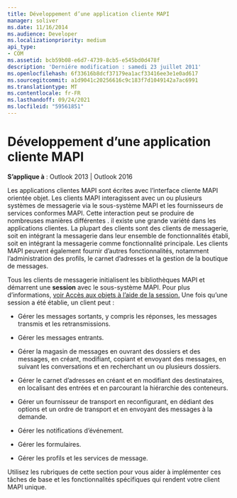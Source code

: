 ```yaml
---
title: Développement d’une application cliente MAPI
manager: soliver
ms.date: 11/16/2014
ms.audience: Developer
ms.localizationpriority: medium
api_type:
- COM
ms.assetid: bcb59b08-e6d7-4739-8cb5-e545bd0d478f
description: 'Derniére modification : samedi 23 juillet 2011'
ms.openlocfilehash: 6f33616b8dcf37179ea1acf33416ee3e1e0ad617
ms.sourcegitcommit: a1d9041c20256616c9c183f7d1049142a7ac6991
ms.translationtype: MT
ms.contentlocale: fr-FR
ms.lasthandoff: 09/24/2021
ms.locfileid: "59561851"
---
```

# <a name="developing-a-mapi-client-application"></a>Développement d’une application cliente MAPI

  
  
**S’applique à** : Outlook 2013 | Outlook 2016 
  
Les applications clientes MAPI sont écrites avec l’interface cliente MAPI orientée objet. Les clients MAPI interagissent avec un ou plusieurs systèmes de messagerie via le sous-système MAPI et les fournisseurs de services conformes MAPI. Cette interaction peut se produire de nombreuses manières différentes . il existe une grande variété dans les applications clientes. La plupart des clients sont des clients de messagerie, soit en intégrant la messagerie dans leur ensemble de fonctionnalités établi, soit en intégrant la messagerie comme fonctionnalité principale. Les clients MAPI peuvent également fournir d’autres fonctionnalités, notamment l’administration des profils, le carnet d’adresses et la gestion de la boutique de messages.
  
Tous les clients de messagerie initialisent les bibliothèques MAPI et démarrent une **session** avec le sous-système MAPI. Pour plus d’informations, [voir Accès aux objets à l’aide de la session.](accessing-objects-by-using-the-session.md) Une fois qu’une session a été établie, un client peut :
  
- Gérer les messages sortants, y compris les réponses, les messages transmis et les retransmissions.
    
- Gérer les messages entrants.
    
- Gérer la magasin de messages en ouvrant des dossiers et des messages, en créant, modifiant, copiant et envoyant des messages, en suivant les conversations et en recherchant un ou plusieurs dossiers.
    
- Gérer le carnet d’adresses en créant et en modifiant des destinataires, en localisant des entrées et en parcourant la hiérarchie des conteneurs.
    
- Gérer un fournisseur de transport en reconfigurant, en dédiant des options et un ordre de transport et en envoyant des messages à la demande.
    
- Gérer les notifications d’événement.
    
- Gérer les formulaires.
    
- Gérer les profils et les services de message.
    
Utilisez les rubriques de cette section pour vous aider à implémenter ces tâches de base et les fonctionnalités spécifiques qui rendent votre client MAPI unique.
  


